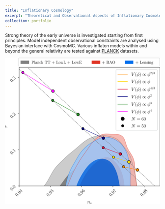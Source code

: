```yaml
---
title: "Inflationary Cosmology"
excerpt: "Theoretical and Observational Aspects of Inflationary Cosmology<br/><img src='https://github.com/Kemalakin/kemalakin.github.io/blob/master/images/inflationary-cosmology/inf-observables.png?raw=true ' width='300'>"
collection: portfolio
---
```


Strong theory of the early universe is investigated starting from first principles. Model independent observational constraints are analysed using Bayesian interface with CosmoMC. Various inflaton models within and beyond the general relativity are tested against [PLANCK](https://www.cosmos.esa.int/web/planck) datasets.

<p align="center">
  <img src="https://github.com/Kemalakin/kemalakin.github.io/blob/master/images/inflationary-cosmology/inf-observables.png?raw=true " alt="Output" width = 600>    
</p>

